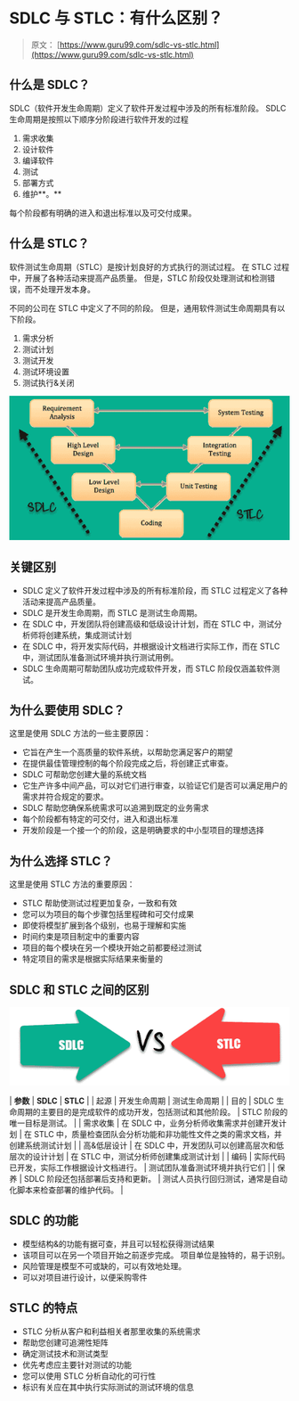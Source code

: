 # SDLC 与 STLC：有什么区别？

> 原文： [https://www.guru99.com/sdlc-vs-stlc.html](https://www.guru99.com/sdlc-vs-stlc.html)

## 什么是 SDLC？

SDLC（软件开发生命周期）定义了软件开发过程中涉及的所有标准阶段。 SDLC 生命周期是按照以下顺序分阶段进行软件开发的过程

1.  需求收集
2.  设计软件
3.  编译软件
4.  测试
5.  部署方式
6.  维护**。**

每个阶段都有明确的进入和退出标准以及可交付成果。

## 什么是 STLC？

软件测试生命周期（STLC）是按计划良好的方式执行的测试过程。 在 STLC 过程中，开展了各种活动来提高产品质量。 但是，STLC 阶段仅处理测试和检测错误，而不处理开发本身。

不同的公司在 STLC 中定义了不同的阶段。 但是，通用软件测试生命周期具有以下阶段。

1.  需求分析
2.  测试计划
3.  测试开发
4.  测试环境设置
5.  测试执行&关闭

![](img/8ac23190d3a2ab9c86df02b7fec66140.png)

## 关键区别

*   SDLC 定义了软件开发过程中涉及的所有标准阶段，而 STLC 过程定义了各种活动来提高产品质量。
*   SDLC 是开发生命周期，而 STLC 是测试生命周期。
*   在 SDLC 中，开发团队将创建高级和低级设计计划，而在 STLC 中，测试分析师将创建系统，集成测试计划
*   在 SDLC 中，将开发实际代码，并根据设计文档进行实际工作，而在 STLC 中，测试团队准备测试环境并执行测试用例。
*   SDLC 生命周期可帮助团队成功完成软件开发，而 STLC 阶段仅涵盖软件测试。

## 为什么要使用 SDLC？

这里是使用 SDLC 方法的一些主要原因：

*   它旨在产生一个高质量的软件系统，以帮助您满足客户的期望
*   在提供最佳管理控制的每个阶段完成之后，将创建正式审查。
*   SDLC 可帮助您创建大量的系统文档
*   它生产许多中间产品，可以对它们进行审查，以验证它们是否可以满足用户的需求并符合规定的要求。
*   SDLC 帮助您确保系统需求可以追溯到既定的业务需求
*   每个阶段都有特定的可交付，进入和退出标准
*   开发阶段是一个接一个的阶段，这是明确要求的中小型项目的理想选择

## 为什么选择 STLC？

这里是使用 STLC 方法的重要原因：

*   STLC 帮助使测试过程更加复杂，一致和有效
*   您可以为项目的每个步骤包括里程碑和可交付成果
*   即使将模型扩展到各个级别，也易于理解和实施
*   时间约束是项目制定中的重要内容
*   项目的每个模块在另一个模块开始之前都要经过测试
*   特定项目的需求是根据实际结果来衡量的

## SDLC 和 STLC 之间的区别

![](img/1832b62adbcd2c3cf28cbdb4b5554fed.png)

| **参数** | **SDLC** | **STLC** |
| 起源 | 开发生命周期 | 测试生命周期 |
| 目的 | SDLC 生命周期的主要目的是完成软件的成功开发，包括测试和其他阶段。 | STLC 阶段的唯一目标是测试。 |
| 需求收集 | 在 SDLC 中，业务分析师收集需求并创建开发计划 | 在 STLC 中，质量检查团队会分析功能和非功能性文件之类的需求文档，并创建系统测试计划 |
| 高&低层设计 | 在 SDLC 中，开发团队可以创建高层次和低层次的设计计划 | 在 STLC 中，测试分析师创建集成测试计划 |
| 编码 | 实际代码已开发，实际工作根据设计文档进行。 | 测试团队准备测试环境并执行它们 |
| 保养 | SDLC 阶段还包括部署后支持和更新。 | 测试人员执行回归测试，通常是自动化脚本来检查部署的维护代码。 |

## SDLC 的功能

*   模型结构&的功能有据可查，并且可以轻松获得测试结果
*   该项目可以在另一个项目开始之前逐步完成。 项目单位是独特的，易于识别。
*   风险管理是模型不可或缺的，可以有效地处理。
*   可以对项目进行设计，以便采购零件

## STLC 的特点

*   STLC 分析从客户和利益相关者那里收集的系统需求
*   帮助您创建可追溯性矩阵
*   确定测试技术和测试类型
*   优先考虑应主要针对测试的功能
*   您可以使用 STLC 分析自动化的可行性
*   标识有关应在其中执行实际测试的测试环境的信息
